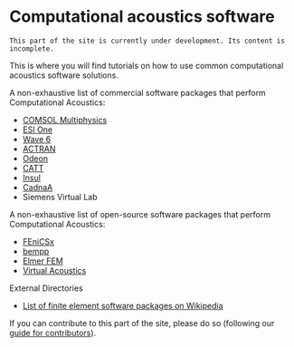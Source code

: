 # Computational acoustics software

```{warning}
This part of the site is currently under development. Its content is incomplete.
```

This is where you will find tutorials on how to use common computational acoustics software solutions.

A non-exhaustive list of commercial software packages that perform Computational Acoustics:
* [COMSOL Multiphysics](https://www.comsol.com/)
* [ESI One](https://www.esi-group.com/products/vibro-acoustics)
* [Wave 6](https://www.3ds.com/products-services/simulia/products/wave6/)
* [ACTRAN](https://www.mscsoftware.com/product/actran)
* [Odeon](https://odeon.dk/)
* [CATT](https://www.catt.se/)
* [Insul](https://www.insul.co.nz/)
* [CadnaA](https://www.datakustik.com/products/cadnaa/cadnaa)
* Siemens Virtual Lab

A non-exhaustive list of open-source software packages that perform Computational Acoustics:
* [FEniCSx](https://fenicsproject.org/)
* [bempp](https://bempp.com/)
* [Elmer FEM](http://www.elmerfem.org/)
* [Virtual Acoustics](http://virtualacoustics.org/)

External Directories
* [List of finite element software packages on Wikipedia](https://en.wikipedia.org/wiki/List_of_finite_element_software_packages)

If you can contribute to this part of the site, please do so (following our [guide for contributors](../about/contribute-contribute)).
